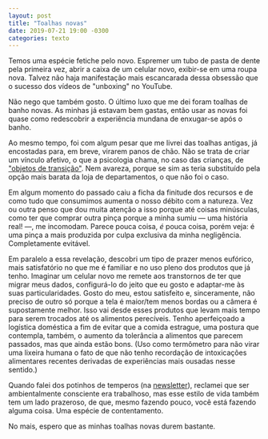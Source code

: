 ```yaml
---
layout: post
title: "Toalhas novas"
date: 2019-07-21 19:00 -0300
categories: texto
---
```

Temos uma espécie fetiche pelo novo. Espremer um tubo de pasta de dente pela primeira vez, abrir a caixa de um celular novo, exibir-se em uma roupa nova. Talvez não haja manifestação mais escancarada dessa obsessão que o sucesso dos vídeos de "unboxing" no YouTube.

Não nego que também gosto. O último luxo que me dei foram toalhas de banho novas. As minhas já estavam bem gastas, então usar as novas foi quase como redescobrir a experiência mundana de enxugar-se após o banho.

Ao mesmo tempo, foi com algum pesar que me livrei das toalhas antigas, já encostadas para, em breve, virarem panos de chão. Não se trata de criar um vínculo afetivo, o que a psicologia chama, no caso das crianças, de ["objetos de transição"](https://manualdousuario.net/smartphones-objetos-de-transicao-tempo-intersticial/). Nem avareza, porque se sim as teria substituído pela opção mais barata da loja de departamentos, o que não foi o caso.

Em algum momento do passado caiu a ficha da finitude dos recursos e de como tudo que consumimos aumenta o nosso débito com a natureza. Vez ou outra penso que dou muita atenção a isso porque até coisas minúsculas, como ter que comprar outra pinça porque a minha sumiu — uma história real! —, me incomodam. Parece pouca coisa, _é_ pouca coisa, porém veja: é uma pinça a mais produzida por culpa exclusiva da minha negligência. Completamente evitável.

Em paralelo a essa revelação, descobri um tipo de prazer menos eufórico, mais satisfatório no que me é familiar e no uso pleno dos produtos que já tenho. Imaginar um celular novo me remete aos transtornos de ter que migrar meus dados, configurá-lo do jeito que eu gosto e adaptar-me às suas particularidades. Gosto do meu, estou satisfeito e, sinceramente, não preciso de outro só porque a tela é maior/tem menos bordas ou a câmera é supostamente melhor. Isso vai desde esses produtos que levam mais tempo para serem trocados até os alimentos perecíveis. Tenho aperfeiçoado a logística doméstica a fim de evitar que a comida estrague, uma postura que contempla, também, o aumento da tolerância a alimentos que parecem passados, mas que ainda estão bons. (Uso como termômetro para não virar uma lixeira humana o fato de que não tenho recordação de intoxicações alimentares recentes derivadas de experiências mais ousadas nesse sentido.)

Quando falei dos potinhos de temperos (na [newsletter](https://newsletter.ghed.in)), reclamei que ser ambientalmente consciente era trabalhoso, mas esse estilo de vida também tem um lado prazeroso, de que, mesmo fazendo pouco, você está fazendo alguma coisa. Uma espécie de contentamento.

No mais, espero que as minhas toalhas novas durem bastante.
